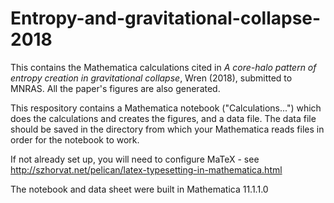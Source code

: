 # Entropy-and-gravitational-collapse-2018
This contains the Mathematica calculations cited in *A core-halo pattern of entropy creation in gravitational collapse*, Wren (2018), submitted to MNRAS.  All the paper's figures are also generated.

This respository contains a Mathematica notebook ("Calculations...") which does the calculations and creates the figures, and a data file.  The data file should be saved in the directory from which your Mathematica reads files in order for the notebook to work.

If not already set up, you will need to configure MaTeX - see http://szhorvat.net/pelican/latex-typesetting-in-mathematica.html

The notebook and data sheet were built in Mathematica 11.1.1.0
